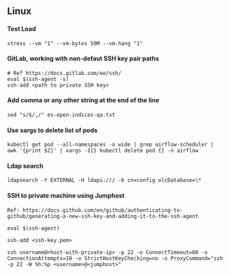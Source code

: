 ## Linux

#### Test Load
```
stress --vm "1" --vm-bytes 50M --vm-hang "1"
```

#### GitLab, working with non-defaut SSH key pair paths
```
# Ref https://docs.gitlab.com/ee/ssh/
eval $(ssh-agent -s)
ssh-add <path to private SSH key>
```

#### Add comma or any other string at the end of the line
```
sed "s/$/,/" es-open-indices-qa.txt
```

#### Use xargs to delete list of pods
```
kubectl get pod --all-namespaces -o wide | grep airflow-scheduler | awk '{print $2}' | xargs -I{} kubectl delete pod {} -n airflow
```


#### Ldap search
```
ldapsearch -Y EXTERNAL -H ldapi:/// -b cn=config olcDatabase=\*
```

#### SSH to private machine using Jumphost
```
Ref: https://docs.github.com/en/github/authenticating-to-github/generating-a-new-ssh-key-and-adding-it-to-the-ssh-agent

eval $(ssh-agent)

ssh-add <ssh-key.pem>

ssh username@<host-with-private-ip> -p 22 -o ConnectTimeout=60 -o ConnectionAttempts=10 -o StrictHostKeyChecking=no -o ProxyCommand="ssh -p 22 -W %h:%p <username>@<jumphost>"
```
